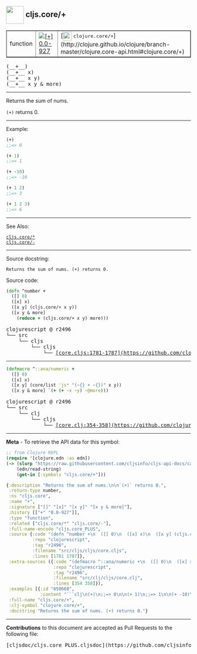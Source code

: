 ## <img width="48px" valign="middle" src="http://i.imgur.com/Hi20huC.png"> cljs.core/+

 <table border="1">
<tr>

<td>function</td>
<td><a href="https://github.com/cljsinfo/cljs-api-docs/tree/0.0-927"><img valign="middle" alt="[+] 0.0-927" src="https://img.shields.io/badge/+-0.0--927-lightgrey.svg"></a> </td>
<td>
[<img height="24px" valign="middle" src="http://i.imgur.com/1GjPKvB.png"> <samp>clojure.core/+</samp>](http://clojure.github.io/clojure/branch-master/clojure.core-api.html#clojure.core/+)
</td>
</tr>
</table>

 <samp>
(__+__)<br>
</samp>
 <samp>
(__+__ x)<br>
</samp>
 <samp>
(__+__ x y)<br>
</samp>
 <samp>
(__+__ x y & more)<br>
</samp>

---

Returns the sum of nums.

`(+)` returns 0.

---

Example:

```clj
(+)
;;=> 0

(+ 1)
;;=> 1

(+ -10)
;;=> -10

(+ 1 2)
;;=> 3

(+ 1 2 3)
;;=> 6
```

---

See Also:

[`cljs.core/*`](cljs.core_STAR.md)<br>
[`cljs.core/-`](cljs.core_-.md)<br>

---

Source docstring:

```
Returns the sum of nums. (+) returns 0.
```

Source code:

```clj
(defn ^number +
  ([] 0)
  ([x] x)
  ([x y] (cljs.core/+ x y))
  ([x y & more]
    (reduce + (cljs.core/+ x y) more)))
```

 <pre>
clojurescript @ r2496
└── src
    └── cljs
        └── cljs
            └── <ins>[core.cljs:1781-1787](https://github.com/clojure/clojurescript/blob/r2496/src/cljs/cljs/core.cljs#L1781-L1787)</ins>
</pre>


---

```clj
(defmacro ^::ana/numeric +
  ([] 0)
  ([x] x)
  ([x y] (core/list 'js* "(~{} + ~{})" x y))
  ([x y & more] `(+ (+ ~x ~y) ~@more)))
```

 <pre>
clojurescript @ r2496
└── src
    └── clj
        └── cljs
            └── <ins>[core.clj:354-358](https://github.com/clojure/clojurescript/blob/r2496/src/clj/cljs/core.clj#L354-L358)</ins>
</pre>

---

__Meta__ - To retrieve the API data for this symbol:

```clj
;; from Clojure REPL
(require '[clojure.edn :as edn])
(-> (slurp "https://raw.githubusercontent.com/cljsinfo/cljs-api-docs/catalog/cljs-api.edn")
    (edn/read-string)
    (get-in [:symbols "cljs.core/+"]))
```

```clj
{:description "Returns the sum of nums.\n\n`(+)` returns 0.",
 :return-type number,
 :ns "cljs.core",
 :name "+",
 :signature ["[]" "[x]" "[x y]" "[x y & more]"],
 :history [["+" "0.0-927"]],
 :type "function",
 :related ["cljs.core/*" "cljs.core/-"],
 :full-name-encode "cljs.core_PLUS",
 :source {:code "(defn ^number +\n  ([] 0)\n  ([x] x)\n  ([x y] (cljs.core/+ x y))\n  ([x y & more]\n    (reduce + (cljs.core/+ x y) more)))",
          :repo "clojurescript",
          :tag "r2496",
          :filename "src/cljs/cljs/core.cljs",
          :lines [1781 1787]},
 :extra-sources ({:code "(defmacro ^::ana/numeric +\n  ([] 0)\n  ([x] x)\n  ([x y] (core/list 'js* \"(~{} + ~{})\" x y))\n  ([x y & more] `(+ (+ ~x ~y) ~@more)))",
                  :repo "clojurescript",
                  :tag "r2496",
                  :filename "src/clj/cljs/core.clj",
                  :lines [354 358]}),
 :examples [{:id "650668",
             :content "```clj\n(+)\n;;=> 0\n\n(+ 1)\n;;=> 1\n\n(+ -10)\n;;=> -10\n\n(+ 1 2)\n;;=> 3\n\n(+ 1 2 3)\n;;=> 6\n```"}],
 :full-name "cljs.core/+",
 :clj-symbol "clojure.core/+",
 :docstring "Returns the sum of nums. (+) returns 0."}

```

---

__Contributions__ to this document are accepted as Pull Requests to the following file:

 <pre>
[cljsdoc/cljs.core_PLUS.cljsdoc](https://github.com/cljsinfo/cljs-api-docs/blob/master/cljsdoc/cljs.core_PLUS.cljsdoc)
</pre>

